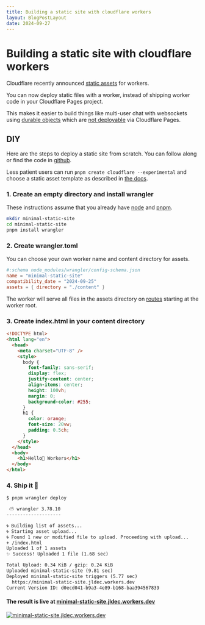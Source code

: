 ```yaml
---
title: Building a static site with cloudflare workers
layout: BlogPostLayout
date: 2024-09-27
---
```

# Building a static site with cloudflare workers

Cloudflare recently announced [static assets](https://blog.cloudflare.com/builder-day-2024-announcements/#static-asset-hosting) for workers.

You can now deploy static files with a worker, instead of shipping worker code in your Cloudflare Pages project.

This makes it easier to build things like multi-user chat with websockets using [durable objects](https://developers.cloudflare.com/durable-objects/) which are [not deployable](https://developers.cloudflare.com/workers/static-assets/compatibility-matrix/) via Cloudflare Pages.

## DIY

Here are the steps to deploy a static site from scratch. You can follow along or find the code in [github](https://github.com/jldec/minimal-static-site).

Less patient users can run `pnpm create cloudflare --experimental` and choose a static asset template as described in [the docs](https://developers.cloudflare.com/workers/static-assets/get-started/#1-create-a-new-worker-project-using-the-cli).

### 1. Create an empty directory and install wrangler
These instructions assume that you already have [node](https://nodejs.org/) and [pnpm](https://pnpm.io/).
```sh
mkdir minimal-static-site
cd minimal-static-site
pnpm install wrangler
```

### 2. Create wrangler.toml
You can choose your own worker name and content directory for assets.
```toml
#:schema node_modules/wrangler/config-schema.json
name = "minimal-static-site"
compatibility_date = "2024-09-25"
assets = { directory = "./content" }
```
The worker will serve all files in the assets directory on [routes](https://developers.cloudflare.com/workers/static-assets/routing/) starting at the worker root.

### 3. Create index.html in your content directory
```html
<!DOCTYPE html>
<html lang="en">
  <head>
    <meta charset="UTF-8" />
    <style>
      body {
        font-family: sans-serif;
        display: flex;
        justify-content: center;
        align-items: center;
        height: 100vh;
        margin: 0;
        background-color: #255;
      }
      h1 {
        color: orange;
        font-size: 20vw;
        padding: 0.5ch;
      }
    </style>
  </head>
  <body>
    <h1>Hello👋 Workers</h1>
  </body>
</html>
```

### 4. Ship it 🚢

```txt
$ pnpm wrangler deploy

 ⛅️ wrangler 3.78.10
--------------------

🌀 Building list of assets...
🌀 Starting asset upload...
🌀 Found 1 new or modified file to upload. Proceeding with upload...
+ /index.html
Uploaded 1 of 1 assets
✨ Success! Uploaded 1 file (1.68 sec)

Total Upload: 0.34 KiB / gzip: 0.24 KiB
Uploaded minimal-static-site (9.81 sec)
Deployed minimal-static-site triggers (5.77 sec)
  https://minimal-static-site.jldec.workers.dev
Current Version ID: d0ecd041-b9a3-4e89-b168-baa394567839
```

#### The result is live at [minimal-static-site.jldec.workers.dev](https://minimal-static-site.jldec.workers.dev)
[![minimal-static-site.jldec.workers.dev](/images/minimal-static-site.jldec.workers.dev.webp)](https://minimal-static-site.jldec.workers.dev)